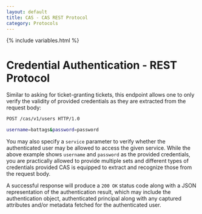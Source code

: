 ```yaml
---
layout: default
title: CAS - CAS REST Protocol
category: Protocols
---
```


{% include variables.html %}

# Credential Authentication - REST Protocol

Similar to asking for ticket-granting tickets, this endpoint allows 
one to only verify the validity of provided credentials as they are extracted from the request body:

```bash
POST /cas/v1/users HTTP/1.0

username=battags&password=password
```

You may also specify a `service` parameter to verify whether the authenticated 
user may be allowed to access the given service. While the above example 
shows `username` and `password` as the provided credentials, you are 
practically allowed to provide multiple sets and different types of 
credentials provided CAS is equipped to extract and recognize those 
from the request body.

A successful response will produce a `200 OK` status code along with 
a JSON representation of the authentication result, which may include 
the authentication object, authenticated principal along with 
any captured attributes and/or metadata fetched for the authenticated user.
